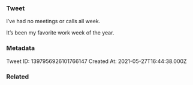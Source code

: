 ### Tweet
I’ve had no meetings or calls all week.

It’s been my favorite work week of the year.

### Metadata
Tweet ID: 1397956926101766147
Created At: 2021-05-27T16:44:38.000Z

### Related

